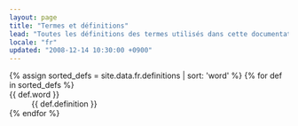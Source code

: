 ```yaml
---
layout: page
title: "Termes et définitions"
lead: "Toutes les définitions des termes utilisés dans cette documentation."
locale: "fr"
updated: "2008-12-14 10:30:00 +0900"
---
```


<dl>
{% assign sorted_defs = site.data.fr.definitions | sort: 'word' %}
{% for def in sorted_defs %}
  <dt id="{{ def.anchor }}">{{ def.word }}</dt>
  <dd>{{ def.definition }}</dd>
{% endfor %}
</dl>